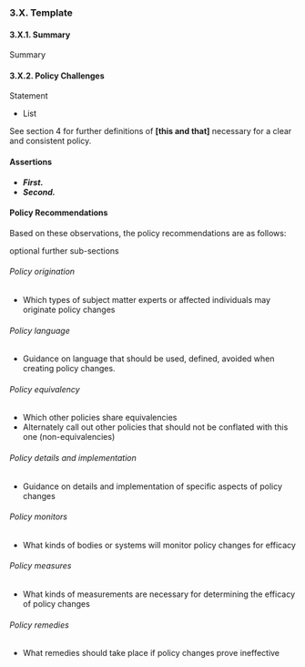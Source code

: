 ### 3.X.  Template

#### 3.X.1.  Summary
Summary

#### 3.X.2.  Policy Challenges
Statement

- List

See section 4 for further definitions of **[this and that]** necessary for a clear and consistent policy.

#### Assertions 

-  *__First.__*
-  *__Second.__*

#### Policy Recommendations
Based on these observations, the policy recommendations are as follows:

optional further sub-sections

###### Policy origination
- Which types of subject matter experts or affected individuals may originate policy changes

###### Policy language
- Guidance on language that should be used, defined, avoided when creating policy changes.

###### Policy equivalency
- Which other policies share equivalencies
- Alternately call out other policies that should not be conflated with this one (non-equivalencies)

###### Policy details and implementation
- Guidance on details and implementation of specific aspects of policy changes

###### Policy monitors 
- What kinds of bodies or systems will monitor policy changes for efficacy

###### Policy measures
- What kinds of measurements are necessary for determining the efficacy of policy changes

###### Policy remedies
- What remedies should take place if policy changes prove ineffective 

